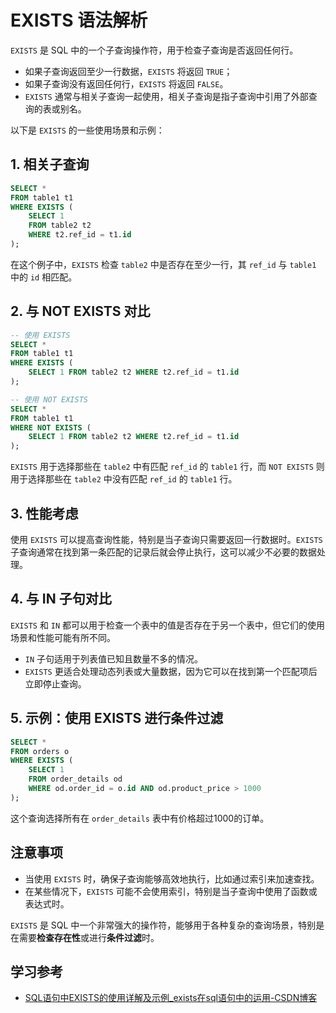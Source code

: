 # EXISTS 语法解析

`EXISTS` 是 SQL 中的一个子查询操作符，用于检查子查询是否返回任何行。

- 如果子查询返回至少一行数据，`EXISTS` 将返回 `TRUE`；
- 如果子查询没有返回任何行，`EXISTS` 将返回 `FALSE`。
- `EXISTS` 通常与相关子查询一起使用，相关子查询是指子查询中引用了外部查询的表或别名。

以下是 `EXISTS` 的一些使用场景和示例：

## 1. 相关子查询

```sql
SELECT *
FROM table1 t1
WHERE EXISTS (
    SELECT 1
    FROM table2 t2
    WHERE t2.ref_id = t1.id
);
```

在这个例子中，`EXISTS` 检查 `table2` 中是否存在至少一行，其 `ref_id` 与 `table1` 中的 `id` 相匹配。

## 2. 与 NOT EXISTS 对比

```sql
-- 使用 EXISTS
SELECT *
FROM table1 t1
WHERE EXISTS (
    SELECT 1 FROM table2 t2 WHERE t2.ref_id = t1.id
);

-- 使用 NOT EXISTS
SELECT *
FROM table1 t1
WHERE NOT EXISTS (
    SELECT 1 FROM table2 t2 WHERE t2.ref_id = t1.id
);
```

`EXISTS` 用于选择那些在 `table2` 中有匹配 `ref_id` 的 `table1` 行，而 `NOT EXISTS` 则用于选择那些在 `table2` 中没有匹配 `ref_id` 的 `table1` 行。

## 3. 性能考虑

使用 `EXISTS` 可以提高查询性能，特别是当子查询只需要返回一行数据时。`EXISTS` 子查询通常在找到第一条匹配的记录后就会停止执行，这可以减少不必要的数据处理。

## 4. 与 IN 子句对比

`EXISTS` 和 `IN` 都可以用于检查一个表中的值是否存在于另一个表中，但它们的使用场景和性能可能有所不同。

- `IN` 子句适用于列表值已知且数量不多的情况。
- `EXISTS` 更适合处理动态列表或大量数据，因为它可以在找到第一个匹配项后立即停止查询。

## 5. 示例：使用 EXISTS 进行条件过滤

```sql
SELECT *
FROM orders o
WHERE EXISTS (
    SELECT 1
    FROM order_details od
    WHERE od.order_id = o.id AND od.product_price > 1000
);
```

这个查询选择所有在 `order_details` 表中有价格超过1000的订单。

## 注意事项

- 当使用 `EXISTS` 时，确保子查询能够高效地执行，比如通过索引来加速查找。
- 在某些情况下，`EXISTS` 可能不会使用索引，特别是当子查询中使用了函数或表达式时。

`EXISTS` 是 SQL 中一个非常强大的操作符，能够用于各种复杂的查询场景，特别是在需要**检查存在性**或进行**条件过滤**时。





## 学习参考

- [SQL语句中EXISTS的使用详解及示例_exists在sql语句中的运用-CSDN博客](https://blog.csdn.net/qq_44039966/article/details/105365756)
